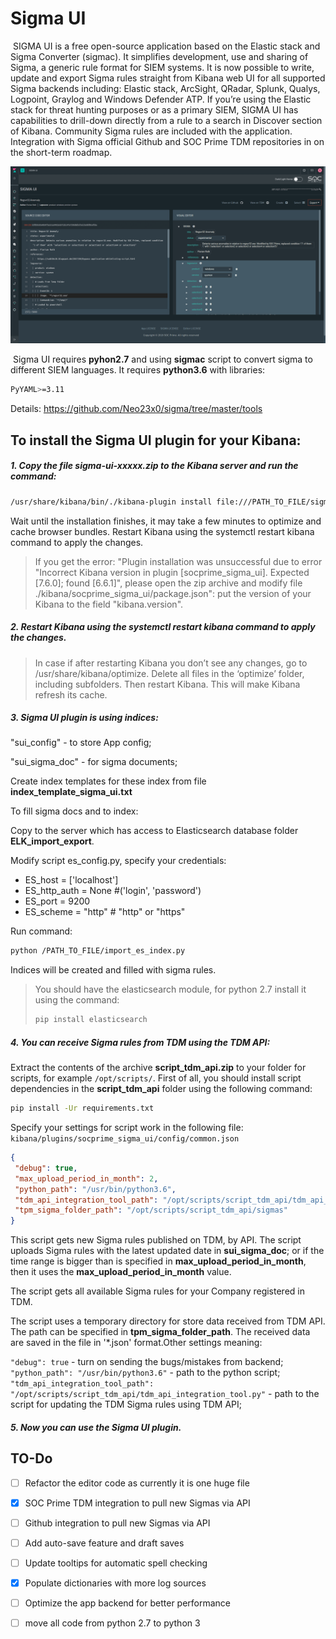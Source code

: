 # Sigma UI
​
SIGMA UI is a free open-source application based on the Elastic stack and Sigma Converter (sigmac). It simplifies development, use and sharing of Sigma, a generic rule format for SIEM systems. It is now possible to write, update and export Sigma rules straight from Kibana web UI for all supported Sigma backends including: Elastic stack, ArcSight, QRadar, Splunk, Qualys, Logpoint, Graylog and Windows Defender ATP. If you’re using the Elastic stack for threat hunting purposes or as a primary SIEM, SIGMA UI has capabilities to drill-down directly from a rule to a search in Discover section of Kibana. Community Sigma rules are included with the application. Integration with Sigma official Github and SOC Prime TDM repositories in on the short-term roadmap.
​

![alt text](resources/images/sigmaui.png "Sigma-UI")

​
Sigma UI requires **pyhon2.7** and using **sigmac** script to convert sigma to different SIEM languages. 
It requires **python3.6** with libraries:
```sh
PyYAML>=3.11
```
Details: https://github.com/Neo23x0/sigma/tree/master/tools
## To install the Sigma UI plugin for your Kibana: ###

##### 1. Copy the file sigma-ui-xxxxx.zip to the Kibana server and run the command:
```sh
/usr/share/kibana/bin/./kibana-plugin install file:///PATH_TO_FILE/sigma-ui-xxxxx.zip
```

Wait until the installation finishes, it may take a few minutes to optimize and cache browser bundles. Restart Kibana using the systemctl restart kibana command to apply the changes.
> If you get the error: "Plugin installation was unsuccessful due to error "Incorrect Kibana version in plugin [socprime_sigma_ui]. Expected [7.6.0]; found [6.6.1]", please open the zip archive and modify file ./kibana/socprime_sigma_ui/package.json": put the version of your Kibana to the field "kibana.version".

##### 2. Restart Kibana using the systemctl restart kibana command to apply the changes.
> In case if after restarting Kibana you don’t see any changes, go to /usr/share/kibana/optimize. Delete all files in the ‘optimize’ folder, including subfolders. Then restart Kibana. This will make Kibana refresh its cache.

##### 3. Sigma UI plugin is using indices: 
"sui_config" - to store App config;

"sui_sigma_doc" - for sigma documents;

Create index templates for these index from file **index_template_sigma_ui.txt**

To fill sigma docs and to index:

Copy to the server which has access to Elasticsearch database folder **ELK_import_export**. 

Modify script es_config.py, specify your credentials:
﻿
* ES_host = ['localhost']
* ES_http_auth = None #('login', 'password')
* ES_port = 9200
* ES_scheme = "http" # "http" or "https"

Run command:
```sh
python /PATH_TO_FILE/import_es_index.py
```

Indices will be created and filled with sigma rules.

>You should have the elasticsearch module, for python 2.7 install it using the command:
>```sh
>pip install elasticsearch
>```

##### 4. You can receive Sigma rules from TDM using the TDM API:
Extract the contents of the archive **script_tdm_api.zip** to your folder for scripts, for example ```/opt/scripts/```.
First of all, you should install script dependencies in the **script_tdm_api** folder using the following command:
```sh
pip install -Ur requirements.txt
```

Specify your settings for script work in the following file: 
```kibana/plugins/socprime_sigma_ui/config/common.json``` 
```json
{
 "debug": true,
 "max_upload_period_in_month": 2,
 "python_path": "/usr/bin/python3.6",
 "tdm_api_integration_tool_path": "/opt/scripts/script_tdm_api/tdm_api_for_sigma_ui.py",
 "tpm_sigma_folder_path": "/opt/scripts/script_tdm_api/sigmas"
}
```

This script gets new Sigma rules published on TDM, by API. The script uploads Sigma rules with the latest updated date in **sui_sigma_doc**; or if the time range is bigger than is specified in **max_upload_period_in_month**, then it uses the **max_upload_period_in_month** value.

The script gets all available Sigma rules for your Company registered in TDM. 

The script uses a temporary directory for store data received from TDM API. The path can be specified in **tpm_sigma_folder_path**. The received data are saved in the file in '*.json' format.Other settings meaning:

```"debug": true``` - turn on sending the bugs/mistakes from backend;
```"python_path": "/usr/bin/python3.6"``` - path to the python script;
```"tdm_api_integration_tool_path": "/opt/scripts/script_tdm_api/tdm_api_integration_tool.py"``` - path to the script for updating the TDM Sigma rules using TDM API;

##### 5. Now you can use the Sigma UI plugin.

## TO-Do
- [ ] Refactor the editor code as currently it is one huge file
- [X] SOC Prime TDM integration to pull new Sigmas via API
- [ ] Github integration to pull new Sigmas via API
- [ ] Add auto-save feature and draft saves
- [ ] Update tooltips for automatic spell checking
- [X] Populate dictionaries with more log sources
- [ ] Optimize the app backend for better performance
- [ ] move all code from python 2.7 to python 3

